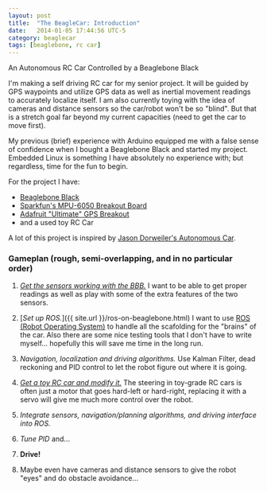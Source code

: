 ```yaml
---
layout: post
title:  "The BeagleCar: Introduction"
date:   2014-01-05 17:44:56 UTC-5
category: beaglecar
tags: [beaglebone, rc car]
---
```


An Autonomous RC Car Controlled by a Beaglebone Black

I'm making a self driving RC car for my senior project. It will be guided by
GPS waypoints and utilize GPS data as well as inertial movement readings to
accurately localize itself. I am also currently toying with the idea of
cameras and distance sensors so the car/robot won't be so "blind". But that is
a stretch goal far beyond my current capacities (need to get the car to move
first).

My previous (brief) experience with Arduino equipped me with a false sense of
confidence when I bought a Beaglebone Black and started my project. Embedded
Linux is something I have absolutely no experience with; but regardless, time
for the fun to begin.

For the project I have:

  * [Beaglebone Black](http://beagleboard.org/Products/BeagleBone%20Black)
  * [Sparkfun's MPU-6050 Breakout Board](https://www.sparkfun.com/products/11028)
  * [Adafruit "Ultimate" GPS Breakout](http://www.adafruit.com/products/746)
  * and a used toy RC Car

A lot of this project is inspired by [Jason Dorweiler's Autonomous
Car](http://www.transistor.io/tag/autonomous-car.html).

### Gameplan (rough, semi-overlapping, and in no particular order)

  1. [_Get the sensors working with the BBB._](sensors-and-interfaces.html) I want to be able to get proper readings as well as play with some of the extra features of the two sensors.

  2. [_Set up ROS._]({{ site.url }}/ros-on-beaglebone.html) I want to use [ROS (Robot Operating System)](http://www.ros.org/) to handle all the scafolding for the "brains" of the car. Also there are some nice testing tools that I don't have to write myself... hopefully this will save me time in the long run.

  3. _Navigation, localization and driving algorithms._ Use Kalman Filter, dead reckoning and PID control to let the robot figure out where it is going.

  4. [_Get a toy RC car and modify it._](rc-car.html) The steering in toy-grade RC cars is often just a motor that goes hard-left or hard-right, replacing it with a servo will give me much more control over the robot.

  5. _Integrate sensors, navigation/planning algorithms, and driving interface into ROS._

  6. _Tune PID_ and...

  7. **Drive!**

  8. Maybe even have cameras and distance sensors to give the robot "eyes" and do obstacle avoidance...
